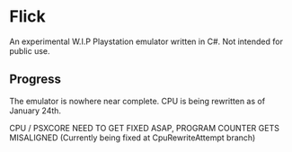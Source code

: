 # Flick
An experimental W.I.P Playstation emulator written in C#. 
Not intended for public use.

## Progress
The emulator is nowhere near complete. CPU is being rewritten as of January 24th.

CPU / PSXCORE NEED TO GET FIXED ASAP, PROGRAM COUNTER GETS MISALIGNED
(Currently being fixed at CpuRewriteAttempt branch)
